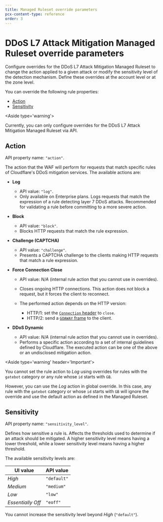 ```yaml
---
title: Managed Ruleset override parameters
pcx-content-type: reference
order: 3
---
```


# DDoS L7 Attack Mitigation Managed Ruleset override parameters

Configure overrides for the DDoS L7 Attack Mitigation Managed Ruleset to change the action applied to a given attack or modify the sensitivity level of the detection mechanism. Define these overrides at the account level or at the zone level.

You can override the following rule properties:

* [Action](#action)
* [Sensitivity](#sensitivity)

<Aside type='warning'>

Currently, you can only configure overrides for the DDoS L7 Attack Mitigation Managed Ruleset via API.

</Aside>

## Action

API property name: `"action"`.

The action that the WAF will perform for requests that match specific rules of Cloudflare's DDoS mitigation services. The available actions are:

<Definitions>

- **Log**
    - API value: `"log"`.
    - Only available on Enterprise plans. Logs requests that match the expression of a rule detecting layer 7 DDoS attacks. Recommended for validating a rule before committing to a more severe action.

- **Block**
    - API value: `"block"`.
    - Blocks HTTP requests that match the rule expression.

- **Challenge (CAPTCHA)**
    - API value: `"challenge"`.
    - Presents a CAPTCHA challenge to the clients making HTTP requests that match a rule expression.

- **Force Connection Close**
    - API value: _N/A_ (internal rule action that you cannot use in overrides).
    - Closes ongoing HTTP connections. This action does not block a request, but it forces the client to reconnect.
    - The performed action depends on the HTTP version:

      - HTTP/1: set the [`Connection` header](https://developer.mozilla.org/en-US/docs/Web/HTTP/Headers/Connection#directives) to `close`.
      - HTTP/2: send a [`GOAWAY` frame](https://datatracker.ietf.org/doc/html/rfc7540#section-6.8) to the client.

- **DDoS Dynamic**
    - API value: _N/A_ (internal rule action that you cannot use in overrides).
    - Performs a specific action according to a set of internal guidelines defined by Cloudflare. The executed action can be one of the above or an undisclosed mitigation action.

</Definitions>

<Aside type='warning' header='Important'>

You cannot set the rule action to _Log_ using overrides for rules with the `gatebot` category or any rule whose `id` starts with `GB`.

However, you can use the _Log_ action in global override. In this case, any rule with the `gatebot` category or whose `id` starts with `GB` will ignore the override and use the default action as defined in the Managed Ruleset.

</Aside>

## Sensitivity

API property name: `"sensitivity_level"`.

Defines how sensitive a rule is. Affects the thresholds used to determine if an attack should be mitigated. A higher sensitivity level means having a lower threshold, while a lower sensitivity level means having a higher threshold.

The available sensitivity levels are:

UI value          | API value
------------------|----------
_High_            | `"default"`
_Medium_          | `"medium"`
_Low_             | `"low"`
_Essentially Off_ | `"eoff"`

You cannot increase the sensitivity level beyond _High_ (`"default"`).
